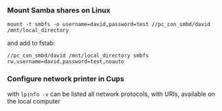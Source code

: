 ### Mount Samba shares on Linux

	mount -t smbfs -o username=david,password=test //pc_con_smbd/david /mnt/local_directory

and add to fstab:

	//pc_con_smbd/david /mnt/local_directory smbfs rw,username=david,password=test,noauto

### Configure network printer in Cups

with `lpinfo -v` can be listed all network protocols, with URIs, available on the local computer
